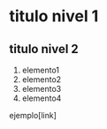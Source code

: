 titulo nivel 1
=================
## titulo nivel 2

1. elemento1
2. elemento2
3. elemento3
4. elemento4

ejemplo[link]
